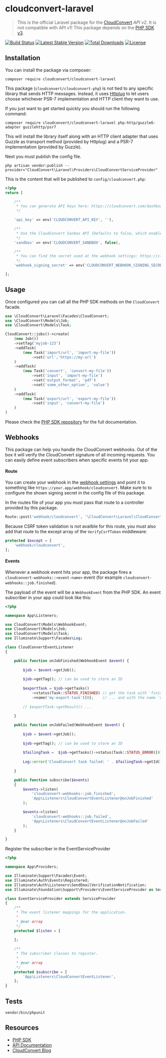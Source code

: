 cloudconvert-laravel
=======================

> This is the official Laravel package for the [CloudConvert](https://cloudconvert.com/api/v2) _API v2_. It is not compatible with API v1!
> This package depends on the [PHP SDK v3](https://github.com/cloudconvert/cloudconvert-php/tree/master).

[![Build Status](https://travis-ci.org/cloudconvert/cloudconvert-laravel.svg)](https://travis-ci.org/cloudconvert/cloudconvert-laravel)
[![Latest Stable Version](https://poser.pugx.org/cloudconvert/cloudconvert-laravel/v/stable)](https://packagist.org/packages/cloudconvert/cloudconvert-laravel)
[![Total Downloads](https://poser.pugx.org/cloudconvert/cloudconvert-laravel/downloads)](https://packagist.org/packages/cloudconvert/cloudconvert-laravel)
[![License](https://poser.pugx.org/cloudconvert/cloudconvert-laravel/license)](https://packagist.org/packages/cloudconvert/cloudconvert-laravel)


## Installation


You can install the package via composer:

    composer require cloudconvert/cloudconvert-laravel

This package (`cloudconvert/cloudconvert-php`) is not tied to any specific library that sends HTTP messages. Instead,
it uses [Httplug](https://github.com/php-http/httplug) to let users choose whichever
PSR-7 implementation and HTTP client they want to use.

If you just want to get started quickly you should run the following command:


    composer require cloudconvert/cloudconvert-laravel php-http/guzzle6-adapter guzzlehttp/psr7


This will install the library itself along with an HTTP client adapter that uses
Guzzle as transport method (provided by Httplug) and a PSR-7 implementation
(provided by Guzzle). 


Next you must publish the config file. 

    php artisan vendor:publish --provider="CloudConvert\Laravel\Providers\CloudConvertServiceProvider"

This is the content that will be published to `config/cloudconvert.php`:

```php
<?php
return [

    /**
     * You can generate API keys here: https://cloudconvert.com/dashboard/api/v2/keys.
     */

    'api_key' => env('CLOUDCONVERT_API_KEY', ''),

    /**
     * Use the CloudConvert Sanbox API (Defaults to false, which enables the Production API).
     */
    'sandbox' => env('CLOUDCONVERT_SANDBOX', false),

    /**
     * You can find the secret used at the webhook settings: https://cloudconvert.com/dashboard/api/v2/webhooks
     */
    'webhook_signing_secret' => env('CLOUDCONVERT_WEBHOOK_SIGNING_SECRET', '')

];
```


## Usage

Once configured you can call all the PHP SDK methods on the `CloudConvert` facade.

```php
use \CloudConvert\Laravel\Facades\CloudConvert;
use \CloudConvert\Models\Job;
use \CloudConvert\Models\Task;

CloudConvert::jobs()->create(
    (new Job())
    ->setTag('myjob-123')
    ->addTask(
        (new Task('import/url', 'import-my-file'))
            ->set('url','https://my-url')
    )
    ->addTask(
        (new Task('convert', 'convert-my-file'))
            ->set('input', 'import-my-file')
            ->set('output_format', 'pdf')
            ->set('some_other_option', 'value')
    )
    ->addTask(
        (new Task('export/url', 'export-my-file'))
            ->set('input', 'convert-my-file')
    )
)
```

Please check the [PHP SDK repository](https://github.com/cloudconvert/cloudconvert-php/tree/v3) for the full documentation.


## Webhooks

This package can help you handle the CloudConvert webhooks. Out of the box it will verify the CloudConvert signature of all incoming requests. You can easily define event subscribers when specific events hit your app.


#### Route

You can create your webhook in the [webhook settings](https://cloudconvert.com/dashboard/api/v2/webhooks) and point it to something like `https://your.app/webhook/cloudconvert`. Make sure to to configure the shown signing secret in the config file of this package. 

In the routes file of your app you must pass that route to a controller provided by this package.

```php
Route::post('webhook/cloudconvert', '\CloudConvert\Laravel\CloudConvertWebhooksController');
```

Because CSRF token validation is not availble for this route, you must also add that route to the except array of the `VerifyCsrfToken` middleware:

```php
protected $except = [
    'webhook/cloudconvert',
];
```

#### Events

Whenever a webhook event hits your app, the package fires a `cloudconvert-webhooks::<event-name>` event (for example `cloudconvert-webhooks::job.finished`).


The payload of the event will be a `WebhookEvent` from the PHP SDK. An event subscriber in your app could look like this:

```php
<?php

namespace App\Listeners;

use CloudConvert\Models\WebhookEvent;
use CloudConvert\Models\Job;
use CloudConvert\Models\Task;
use Illuminate\Support\Facades\Log;

class CloudConvertEventListener
{

    public function onJobFinished(WebhookEvent $event) {
        
        $job = $event->getJob();
        
        $job->getTag(); // can be used to store an ID
        
        $exportTask = $job->getTasks()
            ->status(Task::STATUS_FINISHED) // get the task with 'finished' status ...
            ->name('my-export-task')[0];    // ... and with the name 'my-export-task'
        
        // $exportTask->getResult() ...
        
    }

    public function onJobFailed(WebhookEvent $event) {
        
        $job = $event->getJob();
        
        $job->getTag(); // can be used to store an ID
        
        $failingTask =  $job->getTasks()->status(Task::STATUS_ERROR)[0];
        
        Log::error('CloudConvert task failed: ' . $failingTask->getId());
        
    }

    public function subscribe($events)
    {
        $events->listen(
            'cloudconvert-webhooks::job.finished',
            'App\Listeners\CloudConvertEventListener@onJobFinished'
        );

        $events->listen(
            'cloudconvert-webhooks::job.failed',
            'App\Listeners\CloudConvertEventListener@onJobFailed'
        );
    }

}
 ```

Register the subscriber in the EventServiceProvider

```php
<?php

namespace App\Providers;

use Illuminate\Support\Facades\Event;
use Illuminate\Auth\Events\Registered;
use Illuminate\Auth\Listeners\SendEmailVerificationNotification;
use Illuminate\Foundation\Support\Providers\EventServiceProvider as ServiceProvider;

class EventServiceProvider extends ServiceProvider
{
    /**
     * The event listener mappings for the application.
     *
     * @var array
     */
    protected $listen = [
        
    ];

    /**
     * The subscriber classes to register.
     *
     * @var array
     */
    protected $subscribe = [
        'App\Listeners\CloudConvertEventListener',
    ];
}
```

Tests
-----------------

    vendor/bin/phpunit 


Resources
---------

* [PHP SDK](https://github.com/cloudconvert/cloudconvert-php)
* [API Documentation](https://cloudconvert.com/api/v2)
* [CloudConvert Blog](https://cloudconvert.com/blog)
